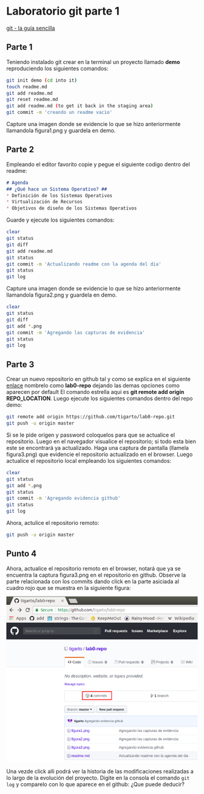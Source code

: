 # Laboratorio git parte 1

[git - la guía sencilla](http://rogerdudler.github.io/git-guide/index.es.html)

## Parte 1 ## 

Teniendo instalado git crear en la terminal un proyecto llamado **demo** reproduciendo los siguientes comandos:

```bash
git init demo (cd into it)
touch readme.md
git add readme.md
git reset readme.md
git add readme.md (to get it back in the staging area)
git commit -m 'creando un readme vacio'
```
Capture una imagen donde se evidencie lo que se hizo anteriormente llamandola figura1.png y guardela en demo.

## Parte 2 ##

Empleando el editor favorito copie y pegue el siguiente codigo dentro del readme:

```markdown
# Agenda
## ¿Qué hace un Sistema Operativo? ##
* Definición de los Sistemas Operativos
* Virtualización de Recursos
* Objetivos de diseño de los Sistemas Operativos
```

Guarde y ejecute los siguientes comandos:

```bash
clear
git status 
git diff
git add readme.md 
git status 
git commit -m 'Actualizando readme con la agenda del dia'
git status 
git log
```

Capture una imagen donde se evidencie lo que se hizo anteriormente llamandola figura2.png y guardela en demo.

```bash
clear
git status
git diff
git add *.png
git commit -m 'Agregando las capturas de evidencia'
git status
git log
```

## Parte 3 ##

Crear un nuevo repositorio en github tal y como se explica en el siguiente [enlace](https://help.github.com/en/articles/adding-an-existing-project-to-github-using-the-command-line) nombrelo como **lab0-repo**
dejando las demas opciones como aparecen por default El comando estrella aqui es **git remote add origin REPO_LOCATION**. Luego ejecute los siguientes comandos dentro del repo demo:


```bash
git remote add origin https://github.com/tigarto/lab0-repo.git 
git push -u origin master
```

Si se le pide origen y password coloquelos para que se actualice el repositorio. Luego en el navegador visualice el repositorio; si todo esta bien este se encontrará ya actualizado. Haga una captura de pantalla (llamela figura3.png) que evidencie el repositorio actualizado en el browser. Luego actualice el repositorio local empleando los siguientes comandos:

```bash
clear
git status
git add *.png
git status
git commit -m 'Agregando evidencia github'
git status
git log
```
Ahora, actulice el repositorio remoto:

```bash
git push -u origin master
```

## Punto 4 ##

Ahora, actualice el repositorio remoto en el browser, notará que ya se encuentra la captura figura3.png en el repositorio en github. Observe la parte relacionada con los commits dando click en la parte asiciada al cuadro rojo que se muestra en la siguiente figura:

![fig_commits](comits-history.png)

Una vezde click alli podrá ver la historia de las modificaciones realizadas a lo largo de la evolución del proyecto. Digite en la consola el comando ```git log``` y comparelo con lo que aparece en el github: ¿Que puede deducir?









